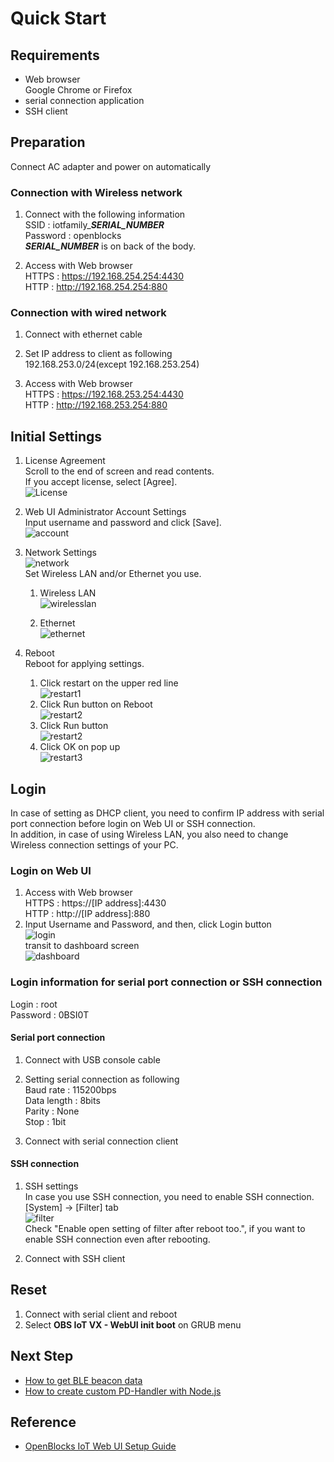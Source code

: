 # Quick Start

## Requirements
* Web browser  
Google Chrome or Firefox  
* serial connection application  
* SSH client  

## Preparation
Connect AC adapter and power on automatically  

### Connection with Wireless network  
1. Connect with the following information  
SSID : iotfamily_***SERIAL_NUMBER***  
Password : openblocks  
***SERIAL_NUMBER*** is on back of the body.

1. Access with Web browser  
    HTTPS : https://192.168.254.254:4430  
    HTTP : http://192.168.254.254:880  

### Connection with wired network  
1. Connect with ethernet cable  

1. Set IP address to client as following  
192.168.253.0/24(except 192.168.253.254)  

1. Access with Web browser  
    HTTPS : https://192.168.253.254:4430  
    HTTP : http://192.168.253.254:880  


## Initial Settings

1. License Agreement  
Scroll to the end of screen and read contents.  
If you accept license, select [Agree].  
![License](/image/webui/license.png)

1. Web UI Administrator Account Settings  
Input username and password and click [Save].  
![account](/image/webui/account.png)

1. Network Settings  
![network](/image/webui/network.png)  
Set Wireless LAN and/or Ethernet you use.  
    1. Wireless LAN  
![wirelesslan](/image/webui/wirelesslan.png)

    1. Ethernet  
![ethernet](/image/webui/ethernet.png)

1. Reboot  
Reboot for applying settings.  
    1. Click restart on the upper red line  
![restart1](/image/webui/restart1.png)  
    1. Click Run button on Reboot  
![restart2](/image/webui/restart2.png)  
    1. Click Run button  
![restart2](/image/webui/restart3.png)  
    1. Click OK on pop up  
![restart3](/image/webui/restart4.png)  

## Login  
In case of setting as DHCP client, you need to confirm IP address with serial port connection before login on Web UI or SSH connection.  
In addition, in case of using Wireless LAN, you also need to change Wireless connection settings of your PC.  

### Login on Web UI  
1. Access with Web browser  
    HTTPS : https://[IP address]:4430  
    HTTP : http://[IP address]:880  
1. Input Username and Password, and then, click Login button  
![login](/image/webui/login.png)  
transit to dashboard screen  
![dashboard](/image/webui/dashboard.png)  

### Login information for serial port connection or SSH connection  
Login : root  
Password : 0BSI0T  

#### Serial port connection  
1. Connect with USB console cable  

1. Setting serial connection as following  
Baud rate : 115200bps  
Data length : 8bits  
Parity : None  
Stop : 1bit  

1. Connect with serial connection client  

#### SSH connection  
1. SSH settings  
In case you use SSH connection, you need to enable SSH connection.  
[System] -> [Filter] tab  
![filter](/image/webui/filter.png)  
Check "Enable open setting of filter after reboot too.", if you want to enable SSH connection even after rebooting.  

1. Connect with SSH client  

## Reset
1. Connect with serial client and reboot  
1. Select **OBS IoT VX - WebUI init boot** on GRUB menu  

## Next Step

* [How to get BLE beacon data](/doc_source/vx2/HowToGetBLEBeaconData.md)
* [How to create custom PD-Handler with Node.js](/doc_source/vx2/HowToCreateCustomPdHandlerWithNodejs.md)

## Reference
* [OpenBlocks IoT Web UI Setup Guide]()
